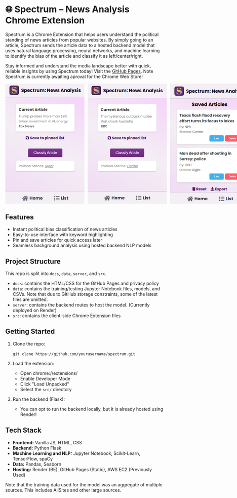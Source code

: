 # 🌐 Spectrum – News Analysis Chrome Extension

Spectrum is a Chrome Extension that helps users understand the political standing of news articles from popular websites. By simply going to an article, Spectrum sends the article data to a hosted backend model that uses natural language processing, neural networks, and machine learning to identify the bias of the article and classify it as left/center/right.

Stay informed and understand the media landscape better with quick, reliable insights by using Spectrum today!
Visit the [GitHub Pages](https://zsspan.github.io/Spectrum/). 
Note Spectrum is currently awaiting aproval for the Chrome Web Store!

<div style="display: flex; gap: 10px;">
  <img src="./.pic/spectrum_right.png" alt="Spectrum Right" width="250"/>
  <img src="./.pic/spectrum_center.png" alt="Spectrum Left" width="250"/>
  <img src="./.pic/spectrum_list.png" alt="Spectrum List" width="250"/>
</div>



Features
--------

- Instant political bias classification of news articles
- Easy-to-use interface with keyword highlighting
- Pin and save articles for quick access later
- Seamless background analysis using hosted backend NLP models


Project Structure
-----------------

This repo is split into `docs`, `data`, `server`, and `src`.

- `docs`: contains the HTML/CSS for the GitHub Pages and privacy policy
- `data`: contains the training/testing Jupyter Notebook files, models, and CSVs. Note that due to GitHub storage constraints, some of the latest files are omitted.
- `server`: contains the backend routes to host the model. (Currently deployed on Render)
-  `src`: contains the client-side Chrome Extension files


Getting Started
---------------

1. Clone the repo:

   ```git clone https://github.com/yourusername/spectrum.git```

2. Load the extension:

   - Open chrome://extensions/
   - Enable Developer Mode
   - Click "Load Unpacked"
   - Select the `src/` directory

3. Run the backend (Flask):
   - You can opt to run the backend locally, but it is already hosted using Render!


Tech Stack
-------

- **Frontend:** Vanilla JS, HTML, CSS
- **Backend:** Python Flask
- **Machine Learning and NLP:** Jupyter Notebook, Scikit-Learn, TensorFlow, spaCy
- **Data:** Pandas, Seaborn
- **Hosting:** Render (BE), GitHub Pages (Static), AWS EC2 (Previously Used)

Note that the training data used for the model was an aggregate of multiple sources. This includes AllSites and other large sources.
